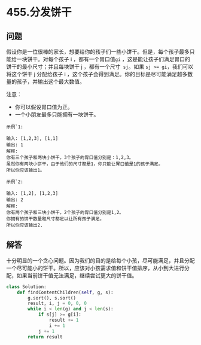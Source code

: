 # 455.分发饼干

## 问题
假设你是一位很棒的家长，想要给你的孩子们一些小饼干。但是，每个孩子最多只能给一块饼干。对每个孩子 i ，都有一个胃口值`gi` ，这是能让孩子们满足胃口的饼干的最小尺寸；并且每块饼干 j ，都有一个尺寸` sj`。如果 `sj >= gi`，我们可以将这个饼干 j 分配给孩子 i ，这个孩子会得到满足。你的目标是尽可能满足越多数量的孩子，并输出这个最大数值。

注意：
- 你可以假设胃口值为正。
- 一个小朋友最多只能拥有一块饼干。

```
示例`1:

输入: [1,2,3], [1,1]
输出: 1
解释: 
你有三个孩子和两块小饼干，3个孩子的胃口值分别是：1,2,3。
虽然你有两块小饼干，由于他们的尺寸都是1，你只能让胃口值是1的孩子满足。
所以你应该输出1。

示例`2:

输入: [1,2], [1,2,3]
输出: 2
解释: 
你有两个孩子和三块小饼干，2个孩子的胃口值分别是1,2。
你拥有的饼干数量和尺寸都足以让所有孩子满足。
所以你应该输出2.
```

## 解答
十分明显的一个贪心问题。因为我们的目的是给每个小孩，尽可能满足，并且分配一个尽可能小的饼干。所以，应该对小孩需求值和饼干值排序，从小到大进行分配，如果当前饼干值无法满足，继续尝试更大的饼干值。

```python
class Solution:
    def findContentChildren(self, g, s):
        g.sort(), s.sort()
        result, i, j = 0, 0, 0
        while i < len(g) and j < len(s):
            if s[j] >= g[i]:
                result += 1
                i += 1
            j += 1
        return result
```
